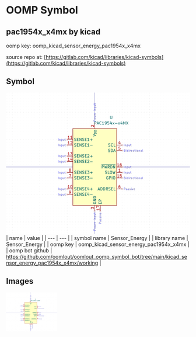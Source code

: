 # OOMP Symbol  
## pac1954x_x4mx  by kicad  
  
oomp key: oomp_kicad_sensor_energy_pac1954x_x4mx  
  
source repo at: [https://gitlab.com/kicad/libraries/kicad-symbols](https://gitlab.com/kicad/libraries/kicad-symbols)  
## Symbol  
  
[![working.png](working_600.png)](working.png)  
| name | value | 
| --- | --- | 
| symbol name | Sensor_Energy | 
| library name | Sensor_Energy | 
| oomp key | oomp_kicad_sensor_energy_pac1954x_x4mx | 
| oomp bot github | https://github.com/oomlout/oomlout_oomp_symbol_bot/tree/main/kicad_sensor_energy_pac1954x_x4mx/working | 
## Images  
  
[![working.png](working_140.png)](working.png)  
